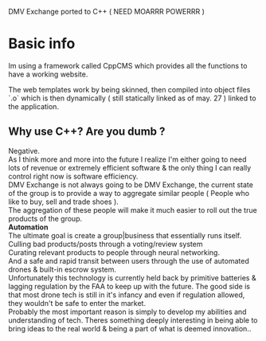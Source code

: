 DMV Exchange ported to C++ ( NEED MOARRR POWERRR )


<h1>Basic info</h1>
<p>
	Im using a framework called CppCMS which provides all the functions to have a working
	website.
</p>
<p>
	The web templates work by being skinned, then compiled into object files `.o` which
	is then dynamically ( still statically linked as of may. 27 ) linked to the application.
</p>
<h2>Why use C++? Are you dumb ?</h2>
<p>
	Negative.
	<br>
	As I think more and more into the future I realize I'm either going to need lots of revenue or extremely efficient software & the only thing I can really control right now
	is software efficiency.
	<br>
	DMV Exchange is not always going to be DMV Exchange, the current state of the group is to provide a way to aggregate similar people ( People who like to buy, sell and trade shoes ).
	<br>
	The aggregation of these people will make it much easier to roll out the true products of the group.
	<br>
	<strong>Automation</strong>
	<br>
	The ultimate goal is create a group|business that essentially runs itself. Culling bad products/posts through a voting/review system
	<br>
	Curating relevant products to people through neural networking.
	<br>
	And a safe and rapid transit between users through the use of automated drones & built-in escrow system.
	<br>
	Unfortunately this technology is currently held back by primitive batteries & lagging regulation by the FAA to keep up with the future.
	The good side is that most drone tech is still in it's infancy and even if regulation allowed, they wouldn't be safe to enter the market.
	<br>
	Probably the most important reason is simply to develop my abilities and understanding of tech.
	Theres something deeply interesting in being able to bring ideas to the real world & being a part of what is deemed innovation..
</p>